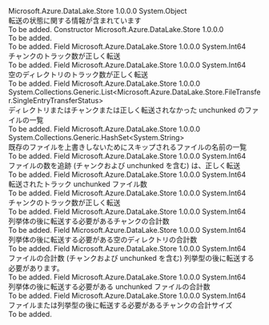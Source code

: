 <Type Name="TransferStatus" FullName="Microsoft.Azure.DataLake.Store.FileTransfer.TransferStatus">
  <TypeSignature Language="C#" Value="public class TransferStatus" />
  <TypeSignature Language="ILAsm" Value=".class public auto ansi beforefieldinit TransferStatus extends System.Object" />
  <TypeSignature Language="DocId" Value="T:Microsoft.Azure.DataLake.Store.FileTransfer.TransferStatus" />
  <TypeSignature Language="VB.NET" Value="Public Class TransferStatus" />
  <TypeSignature Language="F#" Value="type TransferStatus = class" />
  <AssemblyInfo>
    <AssemblyName>Microsoft.Azure.DataLake.Store</AssemblyName>
    <AssemblyVersion>1.0.0.0</AssemblyVersion>
  </AssemblyInfo>
  <Base>
    <BaseTypeName>System.Object</BaseTypeName>
  </Base>
  <Interfaces />
  <Docs>
    <summary>
            転送の状態に関する情報が含まれています
            </summary>
    <remarks>To be added.</remarks>
  </Docs>
  <Members>
    <Member MemberName=".ctor">
      <MemberSignature Language="C#" Value="public TransferStatus ();" />
      <MemberSignature Language="ILAsm" Value=".method public hidebysig specialname rtspecialname instance void .ctor() cil managed" />
      <MemberSignature Language="DocId" Value="M:Microsoft.Azure.DataLake.Store.FileTransfer.TransferStatus.#ctor" />
      <MemberSignature Language="VB.NET" Value="Public Sub New ()" />
      <MemberType>Constructor</MemberType>
      <AssemblyInfo>
        <AssemblyName>Microsoft.Azure.DataLake.Store</AssemblyName>
        <AssemblyVersion>1.0.0.0</AssemblyVersion>
      </AssemblyInfo>
      <Parameters />
      <Docs>
        <summary>To be added.</summary>
        <remarks>To be added.</remarks>
      </Docs>
    </Member>
    <Member MemberName="ChunksTransfered">
      <MemberSignature Language="C#" Value="public long ChunksTransfered;" />
      <MemberSignature Language="ILAsm" Value=".field public int64 ChunksTransfered" />
      <MemberSignature Language="DocId" Value="F:Microsoft.Azure.DataLake.Store.FileTransfer.TransferStatus.ChunksTransfered" />
      <MemberSignature Language="VB.NET" Value="Public ChunksTransfered As Long " />
      <MemberSignature Language="F#" Value="val mutable ChunksTransfered : int64" Usage="Microsoft.Azure.DataLake.Store.FileTransfer.TransferStatus.ChunksTransfered" />
      <MemberType>Field</MemberType>
      <AssemblyInfo>
        <AssemblyName>Microsoft.Azure.DataLake.Store</AssemblyName>
        <AssemblyVersion>1.0.0.0</AssemblyVersion>
      </AssemblyInfo>
      <ReturnValue>
        <ReturnType>System.Int64</ReturnType>
      </ReturnValue>
      <Docs>
        <summary>
            チャンクのトラック数が正しく転送
            </summary>
        <remarks>To be added.</remarks>
      </Docs>
    </Member>
    <Member MemberName="DirectoriesTransferred">
      <MemberSignature Language="C#" Value="public long DirectoriesTransferred;" />
      <MemberSignature Language="ILAsm" Value=".field public int64 DirectoriesTransferred" />
      <MemberSignature Language="DocId" Value="F:Microsoft.Azure.DataLake.Store.FileTransfer.TransferStatus.DirectoriesTransferred" />
      <MemberSignature Language="VB.NET" Value="Public DirectoriesTransferred As Long " />
      <MemberSignature Language="F#" Value="val mutable DirectoriesTransferred : int64" Usage="Microsoft.Azure.DataLake.Store.FileTransfer.TransferStatus.DirectoriesTransferred" />
      <MemberType>Field</MemberType>
      <AssemblyInfo>
        <AssemblyName>Microsoft.Azure.DataLake.Store</AssemblyName>
        <AssemblyVersion>1.0.0.0</AssemblyVersion>
      </AssemblyInfo>
      <ReturnValue>
        <ReturnType>System.Int64</ReturnType>
      </ReturnValue>
      <Docs>
        <summary>
            空のディレクトリのトラック数が正しく転送
            </summary>
        <remarks>To be added.</remarks>
      </Docs>
    </Member>
    <Member MemberName="EntriesFailed">
      <MemberSignature Language="C#" Value="public System.Collections.Generic.List&lt;Microsoft.Azure.DataLake.Store.FileTransfer.SingleEntryTransferStatus&gt; EntriesFailed;" />
      <MemberSignature Language="ILAsm" Value=".field public class System.Collections.Generic.List`1&lt;class Microsoft.Azure.DataLake.Store.FileTransfer.SingleEntryTransferStatus&gt; EntriesFailed" />
      <MemberSignature Language="DocId" Value="F:Microsoft.Azure.DataLake.Store.FileTransfer.TransferStatus.EntriesFailed" />
      <MemberSignature Language="VB.NET" Value="Public EntriesFailed As List(Of SingleEntryTransferStatus) " />
      <MemberSignature Language="F#" Value="val mutable EntriesFailed : System.Collections.Generic.List&lt;Microsoft.Azure.DataLake.Store.FileTransfer.SingleEntryTransferStatus&gt;" Usage="Microsoft.Azure.DataLake.Store.FileTransfer.TransferStatus.EntriesFailed" />
      <MemberType>Field</MemberType>
      <AssemblyInfo>
        <AssemblyName>Microsoft.Azure.DataLake.Store</AssemblyName>
        <AssemblyVersion>1.0.0.0</AssemblyVersion>
      </AssemblyInfo>
      <ReturnValue>
        <ReturnType>System.Collections.Generic.List&lt;Microsoft.Azure.DataLake.Store.FileTransfer.SingleEntryTransferStatus&gt;</ReturnType>
      </ReturnValue>
      <Docs>
        <summary>
            ディレクトリまたはチャンクまたは正しく転送されなかった unchunked のファイルの一覧
            </summary>
        <remarks>To be added.</remarks>
      </Docs>
    </Member>
    <Member MemberName="EntriesSkipped">
      <MemberSignature Language="C#" Value="public System.Collections.Generic.HashSet&lt;string&gt; EntriesSkipped;" />
      <MemberSignature Language="ILAsm" Value=".field public class System.Collections.Generic.HashSet`1&lt;string&gt; EntriesSkipped" />
      <MemberSignature Language="DocId" Value="F:Microsoft.Azure.DataLake.Store.FileTransfer.TransferStatus.EntriesSkipped" />
      <MemberSignature Language="VB.NET" Value="Public EntriesSkipped As HashSet(Of String) " />
      <MemberSignature Language="F#" Value="val mutable EntriesSkipped : System.Collections.Generic.HashSet&lt;string&gt;" Usage="Microsoft.Azure.DataLake.Store.FileTransfer.TransferStatus.EntriesSkipped" />
      <MemberType>Field</MemberType>
      <AssemblyInfo>
        <AssemblyName>Microsoft.Azure.DataLake.Store</AssemblyName>
        <AssemblyVersion>1.0.0.0</AssemblyVersion>
      </AssemblyInfo>
      <ReturnValue>
        <ReturnType>System.Collections.Generic.HashSet&lt;System.String&gt;</ReturnType>
      </ReturnValue>
      <Docs>
        <summary>
            既存のファイルを上書きしないためにスキップされるファイルの名前の一覧
            </summary>
        <remarks>To be added.</remarks>
      </Docs>
    </Member>
    <Member MemberName="FilesTransfered">
      <MemberSignature Language="C#" Value="public long FilesTransfered;" />
      <MemberSignature Language="ILAsm" Value=".field public int64 FilesTransfered" />
      <MemberSignature Language="DocId" Value="F:Microsoft.Azure.DataLake.Store.FileTransfer.TransferStatus.FilesTransfered" />
      <MemberSignature Language="VB.NET" Value="Public FilesTransfered As Long " />
      <MemberSignature Language="F#" Value="val mutable FilesTransfered : int64" Usage="Microsoft.Azure.DataLake.Store.FileTransfer.TransferStatus.FilesTransfered" />
      <MemberType>Field</MemberType>
      <AssemblyInfo>
        <AssemblyName>Microsoft.Azure.DataLake.Store</AssemblyName>
        <AssemblyVersion>1.0.0.0</AssemblyVersion>
      </AssemblyInfo>
      <ReturnValue>
        <ReturnType>System.Int64</ReturnType>
      </ReturnValue>
      <Docs>
        <summary>
            ファイルの数を追跡 (チャンクおよび unchunked を含む) は、正しく転送
            </summary>
        <remarks>To be added.</remarks>
      </Docs>
    </Member>
    <Member MemberName="NonChunkedFileTransferred">
      <MemberSignature Language="C#" Value="public long NonChunkedFileTransferred;" />
      <MemberSignature Language="ILAsm" Value=".field public int64 NonChunkedFileTransferred" />
      <MemberSignature Language="DocId" Value="F:Microsoft.Azure.DataLake.Store.FileTransfer.TransferStatus.NonChunkedFileTransferred" />
      <MemberSignature Language="VB.NET" Value="Public NonChunkedFileTransferred As Long " />
      <MemberSignature Language="F#" Value="val mutable NonChunkedFileTransferred : int64" Usage="Microsoft.Azure.DataLake.Store.FileTransfer.TransferStatus.NonChunkedFileTransferred" />
      <MemberType>Field</MemberType>
      <AssemblyInfo>
        <AssemblyName>Microsoft.Azure.DataLake.Store</AssemblyName>
        <AssemblyVersion>1.0.0.0</AssemblyVersion>
      </AssemblyInfo>
      <ReturnValue>
        <ReturnType>System.Int64</ReturnType>
      </ReturnValue>
      <Docs>
        <summary>
            転送されたトラック unchunked ファイル数
            </summary>
        <remarks>To be added.</remarks>
      </Docs>
    </Member>
    <Member MemberName="SizeTransfered">
      <MemberSignature Language="C#" Value="public long SizeTransfered;" />
      <MemberSignature Language="ILAsm" Value=".field public int64 SizeTransfered" />
      <MemberSignature Language="DocId" Value="F:Microsoft.Azure.DataLake.Store.FileTransfer.TransferStatus.SizeTransfered" />
      <MemberSignature Language="VB.NET" Value="Public SizeTransfered As Long " />
      <MemberSignature Language="F#" Value="val mutable SizeTransfered : int64" Usage="Microsoft.Azure.DataLake.Store.FileTransfer.TransferStatus.SizeTransfered" />
      <MemberType>Field</MemberType>
      <AssemblyInfo>
        <AssemblyName>Microsoft.Azure.DataLake.Store</AssemblyName>
        <AssemblyVersion>1.0.0.0</AssemblyVersion>
      </AssemblyInfo>
      <ReturnValue>
        <ReturnType>System.Int64</ReturnType>
      </ReturnValue>
      <Docs>
        <summary>
            チャンクのトラック数が正しく転送
            </summary>
        <remarks>To be added.</remarks>
      </Docs>
    </Member>
    <Member MemberName="TotalChunksToTransfer">
      <MemberSignature Language="C#" Value="public long TotalChunksToTransfer;" />
      <MemberSignature Language="ILAsm" Value=".field public int64 TotalChunksToTransfer" />
      <MemberSignature Language="DocId" Value="F:Microsoft.Azure.DataLake.Store.FileTransfer.TransferStatus.TotalChunksToTransfer" />
      <MemberSignature Language="VB.NET" Value="Public TotalChunksToTransfer As Long " />
      <MemberSignature Language="F#" Value="val mutable TotalChunksToTransfer : int64" Usage="Microsoft.Azure.DataLake.Store.FileTransfer.TransferStatus.TotalChunksToTransfer" />
      <MemberType>Field</MemberType>
      <AssemblyInfo>
        <AssemblyName>Microsoft.Azure.DataLake.Store</AssemblyName>
        <AssemblyVersion>1.0.0.0</AssemblyVersion>
      </AssemblyInfo>
      <ReturnValue>
        <ReturnType>System.Int64</ReturnType>
      </ReturnValue>
      <Docs>
        <summary>
            列挙体の後に転送する必要があるチャンクの合計数
            </summary>
        <remarks>To be added.</remarks>
      </Docs>
    </Member>
    <Member MemberName="TotalDirectoriesToTransfer">
      <MemberSignature Language="C#" Value="public long TotalDirectoriesToTransfer;" />
      <MemberSignature Language="ILAsm" Value=".field public int64 TotalDirectoriesToTransfer" />
      <MemberSignature Language="DocId" Value="F:Microsoft.Azure.DataLake.Store.FileTransfer.TransferStatus.TotalDirectoriesToTransfer" />
      <MemberSignature Language="VB.NET" Value="Public TotalDirectoriesToTransfer As Long " />
      <MemberSignature Language="F#" Value="val mutable TotalDirectoriesToTransfer : int64" Usage="Microsoft.Azure.DataLake.Store.FileTransfer.TransferStatus.TotalDirectoriesToTransfer" />
      <MemberType>Field</MemberType>
      <AssemblyInfo>
        <AssemblyName>Microsoft.Azure.DataLake.Store</AssemblyName>
        <AssemblyVersion>1.0.0.0</AssemblyVersion>
      </AssemblyInfo>
      <ReturnValue>
        <ReturnType>System.Int64</ReturnType>
      </ReturnValue>
      <Docs>
        <summary>
            列挙体の後に転送する必要がある空のディレクトリの合計数
            </summary>
        <remarks>To be added.</remarks>
      </Docs>
    </Member>
    <Member MemberName="TotalFilesToTransfer">
      <MemberSignature Language="C#" Value="public long TotalFilesToTransfer;" />
      <MemberSignature Language="ILAsm" Value=".field public int64 TotalFilesToTransfer" />
      <MemberSignature Language="DocId" Value="F:Microsoft.Azure.DataLake.Store.FileTransfer.TransferStatus.TotalFilesToTransfer" />
      <MemberSignature Language="VB.NET" Value="Public TotalFilesToTransfer As Long " />
      <MemberSignature Language="F#" Value="val mutable TotalFilesToTransfer : int64" Usage="Microsoft.Azure.DataLake.Store.FileTransfer.TransferStatus.TotalFilesToTransfer" />
      <MemberType>Field</MemberType>
      <AssemblyInfo>
        <AssemblyName>Microsoft.Azure.DataLake.Store</AssemblyName>
        <AssemblyVersion>1.0.0.0</AssemblyVersion>
      </AssemblyInfo>
      <ReturnValue>
        <ReturnType>System.Int64</ReturnType>
      </ReturnValue>
      <Docs>
        <summary>
            ファイルの合計数 (チャンクおよび unchunked を含む) 列挙型の後に転送する必要があります。
            </summary>
        <remarks>To be added.</remarks>
      </Docs>
    </Member>
    <Member MemberName="TotalNonChunkedFileToTransfer">
      <MemberSignature Language="C#" Value="public long TotalNonChunkedFileToTransfer;" />
      <MemberSignature Language="ILAsm" Value=".field public int64 TotalNonChunkedFileToTransfer" />
      <MemberSignature Language="DocId" Value="F:Microsoft.Azure.DataLake.Store.FileTransfer.TransferStatus.TotalNonChunkedFileToTransfer" />
      <MemberSignature Language="VB.NET" Value="Public TotalNonChunkedFileToTransfer As Long " />
      <MemberSignature Language="F#" Value="val mutable TotalNonChunkedFileToTransfer : int64" Usage="Microsoft.Azure.DataLake.Store.FileTransfer.TransferStatus.TotalNonChunkedFileToTransfer" />
      <MemberType>Field</MemberType>
      <AssemblyInfo>
        <AssemblyName>Microsoft.Azure.DataLake.Store</AssemblyName>
        <AssemblyVersion>1.0.0.0</AssemblyVersion>
      </AssemblyInfo>
      <ReturnValue>
        <ReturnType>System.Int64</ReturnType>
      </ReturnValue>
      <Docs>
        <summary>
            列挙体の後に転送する必要がある unchunked ファイルの合計数
            </summary>
        <remarks>To be added.</remarks>
      </Docs>
    </Member>
    <Member MemberName="TotalSizeToTransfer">
      <MemberSignature Language="C#" Value="public long TotalSizeToTransfer;" />
      <MemberSignature Language="ILAsm" Value=".field public int64 TotalSizeToTransfer" />
      <MemberSignature Language="DocId" Value="F:Microsoft.Azure.DataLake.Store.FileTransfer.TransferStatus.TotalSizeToTransfer" />
      <MemberSignature Language="VB.NET" Value="Public TotalSizeToTransfer As Long " />
      <MemberSignature Language="F#" Value="val mutable TotalSizeToTransfer : int64" Usage="Microsoft.Azure.DataLake.Store.FileTransfer.TransferStatus.TotalSizeToTransfer" />
      <MemberType>Field</MemberType>
      <AssemblyInfo>
        <AssemblyName>Microsoft.Azure.DataLake.Store</AssemblyName>
        <AssemblyVersion>1.0.0.0</AssemblyVersion>
      </AssemblyInfo>
      <ReturnValue>
        <ReturnType>System.Int64</ReturnType>
      </ReturnValue>
      <Docs>
        <summary>
            ファイルまたは列挙型の後に転送する必要があるチャンクの合計サイズ
            </summary>
        <remarks>To be added.</remarks>
      </Docs>
    </Member>
  </Members>
</Type>